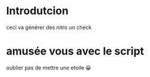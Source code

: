 # Introdutcion
ceci va générer des nitro un check

# amusée vous avec  le script

oublier pas de mettre une etoile 😀

